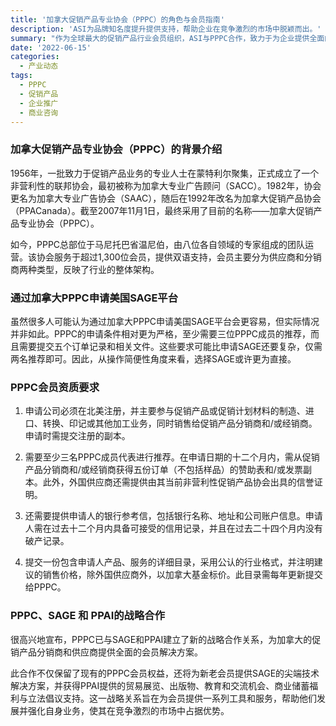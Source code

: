 ```yaml
---
title: '加拿大促销产品专业协会（PPPC）的角色与会员指南'
description: 'ASI为品牌知名度提升提供支持，帮助企业在竞争激烈的市场中脱颖而出。'
summary: "作为全球最大的促销产品行业会员组织，ASI与PPPC合作，致力于为企业提供全面的品牌推广和技术支持服务。本文深入介绍PPPC的背景、会员要求及其与SAGE和PPAI的合作关系。"
date: '2022-06-15'
categories:
  - 产业动态
tags:
  - PPPC
  - 促销产品
  - 企业推广
  - 商业咨询
---
```


### 加拿大促销产品专业协会（PPPC）的背景介绍

1956年，一批致力于促销产品业务的专业人士在蒙特利尔聚集，正式成立了一个非营利性的联邦协会，最初被称为加拿大专业广告顾问（SACC）。1982年，协会更名为加拿大专业广告协会（SAAC），随后在1992年改名为加拿大促销产品协会（PPACanada）。截至2007年11月1日，最终采用了目前的名称——加拿大促销产品专业协会（PPPC）。

如今，PPPC总部位于马尼托巴省温尼伯，由八位各自领域的专家组成的团队运营。该协会服务于超过1,300位会员，提供双语支持，会员主要分为供应商和分销商两种类型，反映了行业的整体架构。

### 通过加拿大PPPC申请美国SAGE平台

虽然很多人可能认为通过加拿大PPPC申请美国SAGE平台会更容易，但实际情况并非如此。PPPC的申请条件相对更为严格，至少需要三位PPPC成员的推荐，而且需要提交五个订单记录和相关文件。这些要求可能比申请SAGE还要复杂，仅需两名推荐即可。因此，从操作简便性角度来看，选择SAGE或许更为直接。

### PPPC会员资质要求

1. 申请公司必须在北美注册，并主要参与促销产品或促销计划材料的制造、进口、转换、印记或其他加工业务，同时销售给促销产品分销商和/或经销商。申请时需提交注册的副本。

2. 需要至少三名PPPC成员代表进行推荐。在申请日期的十二个月内，需从促销产品分销商和/或经销商获得五份订单（不包括样品）的赞助表和/或发票副本。此外，外国供应商还需提供由其当前非营利性促销产品协会出具的信誉证明。

3. 还需要提供申请人的银行参考信，包括银行名称、地址和公司账户信息。申请人需在过去十二个月内具备可接受的信用记录，并且在过去二十四个月内没有破产记录。

4. 提交一份包含申请人产品、服务的详细目录，采用公认的行业格式，并注明建议的销售价格，除外国供应商外，以加拿大基金标价。此目录需每年更新提交给PPPC。

### PPPC、SAGE 和 PPAI的战略合作

很高兴地宣布，PPPC已与SAGE和PPAI建立了新的战略合作关系，为加拿大的促销产品分销商和供应商提供全面的会员解决方案。

此合作不仅保留了现有的PPPC会员权益，还将为新老会员提供SAGE的尖端技术解决方案，并获得PPAI提供的贸易展览、出版物、教育和交流机会、商业储蓄福利与立法倡议支持。这一战略关系旨在为会员提供一系列工具和服务，帮助他们发展并强化自身业务，使其在竞争激烈的市场中占据优势。